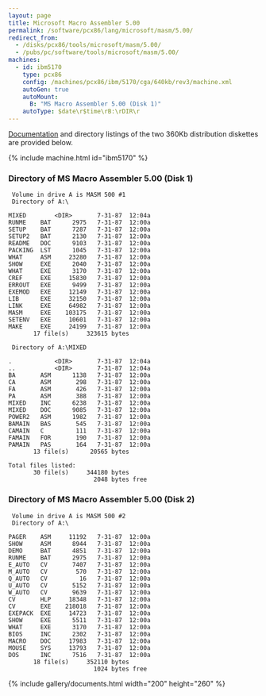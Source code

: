 ```yaml
---
layout: page
title: Microsoft Macro Assembler 5.00
permalink: /software/pcx86/lang/microsoft/masm/5.00/
redirect_from:
  - /disks/pcx86/tools/microsoft/masm/5.00/
  - /pubs/pc/software/tools/microsoft/masm/5.00/
machines:
  - id: ibm5170
    type: pcx86
    config: /machines/pcx86/ibm/5170/cga/640kb/rev3/machine.xml
    autoGen: true
    autoMount:
      B: "MS Macro Assembler 5.00 (Disk 1)"
    autoType: $date\r$time\rB:\rDIR\r
---
```


[Documentation](#documents) and directory listings of the two 360Kb distribution diskettes are provided below.

{% include machine.html id="ibm5170" %}

### Directory of MS Macro Assembler 5.00 (Disk 1)

     Volume in drive A is MASM 500 #1
     Directory of A:\

    MIXED        <DIR>       7-31-87  12:04a
    RUNME    BAT      2975   7-31-87  12:00a
    SETUP    BAT      7287   7-31-87  12:00a
    SETUP2   BAT      2130   7-31-87  12:00a
    README   DOC      9103   7-31-87  12:00a
    PACKING  LST      1045   7-31-87  12:00a
    WHAT     ASM     23280   7-31-87  12:00a
    SHOW     EXE      2040   7-31-87  12:00a
    WHAT     EXE      3170   7-31-87  12:00a
    CREF     EXE     15830   7-31-87  12:00a
    ERROUT   EXE      9499   7-31-87  12:00a
    EXEMOD   EXE     12149   7-31-87  12:00a
    LIB      EXE     32150   7-31-87  12:00a
    LINK     EXE     64982   7-31-87  12:00a
    MASM     EXE    103175   7-31-87  12:00a
    SETENV   EXE     10601   7-31-87  12:00a
    MAKE     EXE     24199   7-31-87  12:00a
           17 file(s)     323615 bytes

     Directory of A:\MIXED

    .            <DIR>       7-31-87  12:04a
    ..           <DIR>       7-31-87  12:04a
    BA       ASM      1138   7-31-87  12:00a
    CA       ASM       298   7-31-87  12:00a
    FA       ASM       426   7-31-87  12:00a
    PA       ASM       388   7-31-87  12:00a
    MIXED    INC      6238   7-31-87  12:00a
    MIXED    DOC      9085   7-31-87  12:00a
    POWER2   ASM      1982   7-31-87  12:00a
    BAMAIN   BAS       545   7-31-87  12:00a
    CAMAIN   C         111   7-31-87  12:00a
    FAMAIN   FOR       190   7-31-87  12:00a
    PAMAIN   PAS       164   7-31-87  12:00a
           13 file(s)      20565 bytes

    Total files listed:
           30 file(s)     344180 bytes
                            2048 bytes free

### Directory of MS Macro Assembler 5.00 (Disk 2)

     Volume in drive A is MASM 500 #2
     Directory of A:\

    PAGER    ASM     11192   7-31-87  12:00a
    SHOW     ASM      8944   7-31-87  12:00a
    DEMO     BAT      4851   7-31-87  12:00a
    RUNME    BAT      2975   7-31-87  12:00a
    E_AUTO   CV       7407   7-31-87  12:00a
    M_AUTO   CV        570   7-31-87  12:00a
    Q_AUTO   CV         16   7-31-87  12:00a
    U_AUTO   CV       5152   7-31-87  12:00a
    W_AUTO   CV       9639   7-31-87  12:00a
    CV       HLP     18348   7-31-87  12:00a
    CV       EXE    218018   7-31-87  12:00a
    EXEPACK  EXE     14723   7-31-87  12:00a
    SHOW     EXE      5511   7-31-87  12:00a
    WHAT     EXE      3170   7-31-87  12:00a
    BIOS     INC      2302   7-31-87  12:00a
    MACRO    DOC     17983   7-31-87  12:00a
    MOUSE    SYS     13793   7-31-87  12:00a
    DOS      INC      7516   7-31-87  12:00a
           18 file(s)     352110 bytes
                            1024 bytes free

<!-- Documentation -->

{% include gallery/documents.html width="200" height="260" %}
